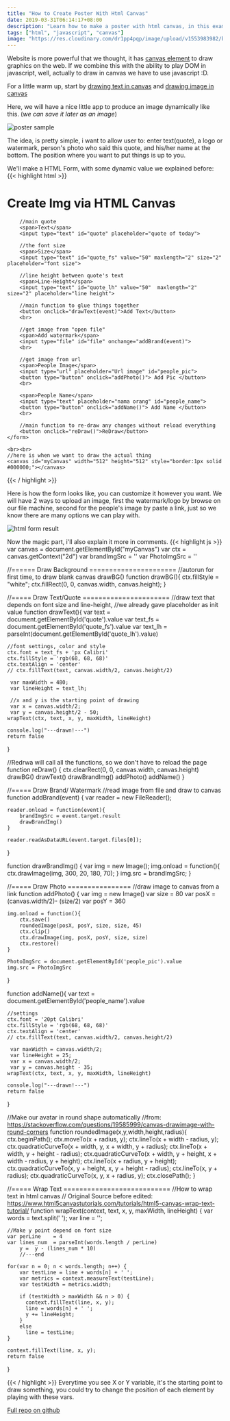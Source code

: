 ```yaml
---
title: "How to Create Poster With Html Canvas"
date: 2019-03-31T06:14:17+08:00
description: "Learn how to make a poster with html canvas, in this example we will make a poster for making a quoter for instagram post"
tags: ["html", "javascript", "canvas"]
image: "https://res.cloudinary.com/dr1pp4pqp/image/upload/v1553983982/blog/poster-sample.png"
---
```


Website is more powerful that we thought, it has [canvas element](https://www.w3schools.com/html/html5_canvas.asp) to draw graphics on the web. If we combine this with the ability to play DOM in javascript, well, actually to draw in canvas we have to use javascript :D.

For a little warm up, start by [drawing text in canvas](/how-to-draw-text-in-html-canvas/) and [drawing image in canvas](/how-to-draw-image-in-html-canvas/)

Here, we will have a nice little app to produce an image dynamically like this. (*we can save it later as an image*)

![poster sample](https://res.cloudinary.com/dr1pp4pqp/image/upload/v1553983982/blog/poster-sample.png)

The idea, is pretty simple, i want to allow user to: enter text(quote), a logo or watermark, person's photo who said this quote, and his/her name at the bottom. The position where you want to put things is up to you.

We'll make a HTML Form, with some dynamic value we explained before:
{{< highlight html >}}
<form action="#" enctype="multipart/form-data">
        <h1>Create Img via HTML Canvas</h1>

        //main quote
        <span>Text</span>
        <input type="text" id="quote" placeholder="quote of today">

        //the font size
        <span>Size</span>
        <input type="text" id="quote_fs" value="50" maxlength="2" size="2" placeholder="font size">

        //line height between quote's text
        <span>Line-Height</span>
        <input type="text" id="quote_lh" value="50"  maxlength="2" size="2" placeholder="line height">

        //main function to glue things together
        <button onclick="drawText(event)">Add Text</button>
        <br>

        //get image from "open file"
        <span>Add watermark</span>
        <input type="file" id="file" onchange="addBrand(event)">
        <br>

        //get image from url
        <span>People Image</span>
        <input type="url" placeholder="Url image" id="people_pic">
        <button type="button" onclick="addPhoto()"> Add Pic </button>
        <br>

        <span>People Name</span>
        <input type="text" placeholder="nama orang" id="people_name">
        <button type="button" onclick="addName()"> Add Name </button>
        <br>

        //main function to re-draw any changes without reload everything
        <button onclick="reDraw()">ReDraw</button>
    </form>

    <br><br>
    //here is when we want to draw the actual thing
    <canvas id="myCanvas" width="512" height="512" style="border:1px solid #000000;"></canvas>
{{< / highlight >}}

Here is how the form looks like, you can customize it however you want. We will have 2 ways to upload an image, first the watermark/logo by browse on our file machine, second for the people's image by paste a link, just so we know there are many options we can play with.

![html form result](https://res.cloudinary.com/dr1pp4pqp/image/upload/v1553985377/blog/Screen_Shot_2019-03-31_at_6.33.50_AM.png)

Now the magic part, i'll also explain it more in comments.
{{< highlight js >}}
var canvas = document.getElementById("myCanvas")
var ctx    = canvas.getContext("2d")
var brandImgSrc = ''
var PhotoImgSrc = ''

//====== Draw Background ======================
//autorun for first time, to draw blank canvas
drawBG()
function drawBG(){
    ctx.fillStyle = "white";
    ctx.fillRect(0, 0, canvas.width, canvas.height);
}

//===== Draw Text/Quote ======================
//draw text that depends on font size and line-height,
//we already gave placeholder as init value
function drawText(){
    var text = document.getElementById('quote').value
    var text_fs = document.getElementById('quote_fs').value
    var text_lh = parseInt(document.getElementById('quote_lh').value)

    //font settings, color and style
    ctx.font = text_fs + 'px Calibri'
    ctx.fillStyle = 'rgb(68, 68, 68)'
    ctx.textAlign = 'center'
    // ctx.fillText(text, canvas.width/2, canvas.height/2)

     var maxWidth = 480;
     var lineHeight = text_lh;

     //x and y is the starting point of drawing
     var x = canvas.width/2;
     var y = canvas.height/2 - 50;
    wrapText(ctx, text, x, y, maxWidth, lineHeight)

    console.log("---drawn!---")
    return false
}

//Redrwa will call all the functions, so we don't have to reload the page
function reDraw() {
    ctx.clearRect(0, 0, canvas.width, canvas.height)
    drawBG()
    drawText()
    drawBrandImg()
    addPhoto()
    addName()
}

//===== Draw Brand/ Watermark
//read image from file and draw to canvas
function addBrand(event) {
    var reader = new FileReader();

    reader.onload = function(event){
        brandImgSrc = event.target.result
        drawBrandImg()
    }

    reader.readAsDataURL(event.target.files[0]);
}

function drawBrandImg() {
    var img = new Image();
    img.onload = function(){
        ctx.drawImage(img, 300, 20, 180, 70);
    }
    img.src = brandImgSrc;
}

//===== Draw Photo ================
//draw image to canvas from a link
function addPhoto() {
    var img = new Image()
    var size = 80
    var posX = (canvas.width/2)- (size/2)
    var posY = 360

    img.onload = function(){
        ctx.save()
        roundedImage(posX, posY, size, size, 45)
        ctx.clip()
        ctx.drawImage(img, posX, posY, size, size)
        ctx.restore()
    }

    PhotoImgSrc = document.getElementById('people_pic').value
    img.src = PhotoImgSrc
}

function addName(){
    var text = document.getElementById('people_name').value

    //settings
    ctx.font = '20pt Calibri'
    ctx.fillStyle = 'rgb(68, 68, 68)'
    ctx.textAlign = 'center'
    // ctx.fillText(text, canvas.width/2, canvas.height/2)

     var maxWidth = canvas.width/2;
     var lineHeight = 25;
     var x = canvas.width/2;
     var y = canvas.height - 35;
    wrapText(ctx, text, x, y, maxWidth, lineHeight)

    console.log("---drawn!---")
    return false
}

//Make our avatar in round shape automatically
//from: https://stackoverflow.com/questions/19585999/canvas-drawimage-with-round-corners
function roundedImage(x,y,width,height,radius){
  ctx.beginPath();
  ctx.moveTo(x + radius, y);
  ctx.lineTo(x + width - radius, y);
  ctx.quadraticCurveTo(x + width, y, x + width, y + radius);
  ctx.lineTo(x + width, y + height - radius);
  ctx.quadraticCurveTo(x + width, y + height, x + width - radius, y + height);
  ctx.lineTo(x + radius, y + height);
  ctx.quadraticCurveTo(x, y + height, x, y + height - radius);
  ctx.lineTo(x, y + radius);
  ctx.quadraticCurveTo(x, y, x + radius, y);
  ctx.closePath();
}

//===== Wrap Text  ===========================
//How to wrap text in html canvas
// Original Source before edited: https://www.html5canvastutorials.com/tutorials/html5-canvas-wrap-text-tutorial/
function wrapText(context, text, x, y, maxWidth, lineHeight) {
    var words = text.split(' ');
    var line = '';

    //Make y point depend on font size
    var perLine    = 4
    var lines_num  = parseInt(words.length / perLine)
        y =  y - (lines_num * 10)
        //---end

    for(var n = 0; n < words.length; n++) {
        var testLine = line + words[n] + ' ';
        var metrics = context.measureText(testLine);
        var testWidth = metrics.width;

        if (testWidth > maxWidth && n > 0) {
          context.fillText(line, x, y);
          line = words[n] + ' ';
          y += lineHeight;
        }
        else
          line = testLine;
    }

    context.fillText(line, x, y);
    return false
}

{{< / highlight >}}
Everytime you see X or Y variable, it's the starting point to draw something, you could try to change the position of each element by playing with these vars.


[Full repo on github](https://github.com/wegoatdev/canvas-poster-quote)
